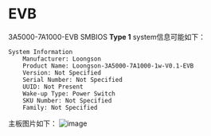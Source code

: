 # EVB  

3A5000-7A1000-EVB SMBIOS **Type 1** system信息可能如下：
```  
System Information
	Manufacturer: Loongson
	Product Name: Loongson-3A5000-7A1000-1w-V0.1-EVB
	Version: Not Specified
	Serial Number: Not Specified
	UUID: Not Present
	Wake-up Type: Power Switch
	SKU Number: Not Specified
	Family: Not Specified
```  
主板图片如下：
![image](https://github.com/loongson/Firmware/blob/main/Image/3A500-7A1000-EVB.jpg)
